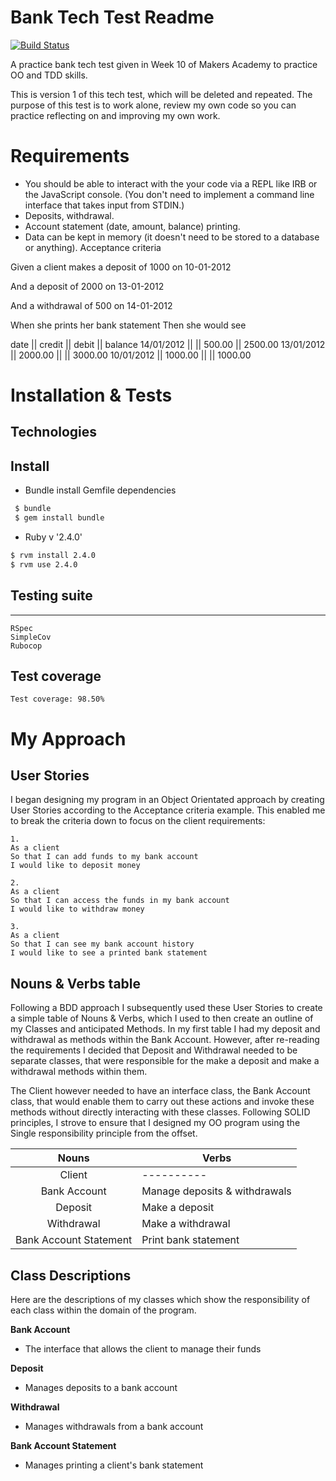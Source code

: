 # Bank Tech Test Readme

[![Build Status](https://travis-ci.org/charlottebrf/bank_tech_test_v1.svg?branch=master)](https://travis-ci.org/charlottebrf/bank_tech_test_v1)

A practice bank tech test given in Week 10 of Makers Academy to practice OO and TDD skills.

This is version 1 of this tech test, which will be deleted and repeated. The purpose of this test is to work alone, review my own code so you can practice reflecting on and improving my own work.

# Requirements

* You should be able to interact with the your code via a REPL like IRB or the JavaScript console. (You don't need to implement a command line interface that takes input from STDIN.)
* Deposits, withdrawal.
* Account statement (date, amount, balance) printing.
* Data can be kept in memory (it doesn't need to be stored to a database or anything).
Acceptance criteria


Given a client makes a deposit of 1000 on 10-01-2012

And a deposit of 2000 on 13-01-2012

And a withdrawal of 500 on 14-01-2012

When she prints her bank statement Then she would see

date || credit || debit || balance
14/01/2012 || || 500.00 || 2500.00
13/01/2012 || 2000.00 || || 3000.00
10/01/2012 || 1000.00 || || 1000.00

# Installation & Tests

Technologies
-----

## Install

* Bundle install Gemfile dependencies

```bash
 $ bundle
 $ gem install bundle

```

* Ruby v '2.4.0'

```bash
$ rvm install 2.4.0
$ rvm use 2.4.0

```

## Testing suite
-----
```
RSpec
SimpleCov
Rubocop
```

Test coverage
-----
```
Test coverage: 98.50%
```

# My Approach

## User Stories
I began designing my program in an Object Orientated approach by creating User Stories according to the Acceptance criteria example. This enabled me to break the criteria down to focus on the client requirements:

```
1.
As a client
So that I can add funds to my bank account
I would like to deposit money
```

```
2.
As a client
So that I can access the funds in my bank account
I would like to withdraw money
```

```
3.
As a client
So that I can see my bank account history
I would like to see a printed bank statement
```

## Nouns & Verbs table
Following a BDD approach I subsequently used these User Stories to create a simple table of Nouns & Verbs, which I used to then create an outline of my Classes and anticipated Methods. In my first table I had my deposit and withdrawal as methods within the Bank Account. However, after re-reading the requirements I decided that Deposit and Withdrawal needed to be separate classes, that were responsible for the make a deposit and make a withdrawal methods within them.

The Client however needed to have an interface class, the Bank Account class, that would enable them to carry out these actions and invoke these methods without directly interacting with these classes. Following SOLID principles, I strove to ensure that I designed my OO program using the Single responsibility principle from the offset.

| Nouns                   | Verbs                        |
|:-------:                |-------------                 |
| Client                  | ----------                   |
| Bank Account            | Manage deposits & withdrawals|
| Deposit                 | Make a deposit               |
| Withdrawal              | Make a withdrawal            |
| Bank Account Statement  | Print bank statement         |



## Class Descriptions
Here are the descriptions of my classes which show the responsibility of each class within the domain of the program.

**Bank Account**
- The interface that allows the client to manage their funds

**Deposit**
- Manages deposits to a bank account

**Withdrawal**
- Manages withdrawals from a bank account

**Bank Account Statement**
- Manages printing a client's bank statement
